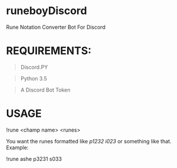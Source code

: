 # runeboyDiscord
Rune Notation Converter Bot For Discord

# REQUIREMENTS:
>Discord.PY

>Python 3.5

>A Discord Bot Token


# USAGE
\!rune \<champ name> \<runes>

You want the runes formatted like _p1232 i023_ or something like that.
Example:

  !rune ashe p3231 s033
